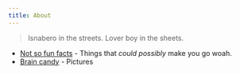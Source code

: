 ```yaml
---
title: About
---
```


> Isnabero in the streets. Lover boy in the sheets.

+ [Not so fun facts](https://migzpogi.github.io/til) - Things that *could possibly* make you go woah.
+ [Brain candy](https://migzpogi.github.io/til) - Pictures
